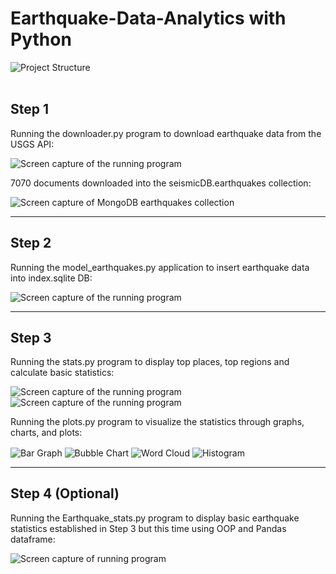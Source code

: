 # Earthquake-Data-Analytics with Python

<img alt = "Project Structure" src = "./Images/PythonProject.PNG" align = "center" />

<br>
<br>

<h2>Step 1</h2>
<p>Running the downloader.py program to download earthquake data from the USGS API:</p>
<img alt = "Screen capture of the running program" src = "./Images/downloader_run.png" align = "center">

<p>7070 documents downloaded into the seismicDB.earthquakes collection:</p>
<img alt = "Screen capture of MongoDB earthquakes collection" src = "./Images/downloader_mongodb.png" align = "center">

<br>
<hr>
<h2>Step 2</h2>
<p>Running the model_earthquakes.py application to insert earthquake data into index.sqlite DB:</p>
<img alt = "Screen capture of the running program" src = "./Images/datacleaning.png" align = "center">

<br>
<hr>
<h2>Step 3</h2>
<p>Running the stats.py program to display top places, top regions and calculate basic statistics:</p>
<img alt = "Screen capture of the running program" src = "./Images/statistics.png" align = "center">
<img alt = "Screen capture of the running program" src = "./Images/statistics2.png" align = "center">

<br>
<p>Running the plots.py program to visualize the statistics through graphs, charts, and plots:</p>
<img alt = "Bar Graph" src = "./Visualization/bargraph_A5.png" align = "center">
<img alt = "Bubble Chart" src = "./Visualization/bubblechart_A5.png" align = "center">
<img alt = "Word Cloud" src = "./Visualization/wordcloud_A5.png" align = "center">
<img alt = "Histogram" src = "./Visualization/histogram_A5.png" align = "center">

<br>
<hr>

<h2>Step 4 (Optional)</h2>
<p>Running the Earthquake_stats.py program to display basic earthquake statistics established in Step 3 but this time using OOP and Pandas dataframe:</p>
<img alt = "Screen capture of running program" src = "./Images/oop_pandas.png" align = "center">






